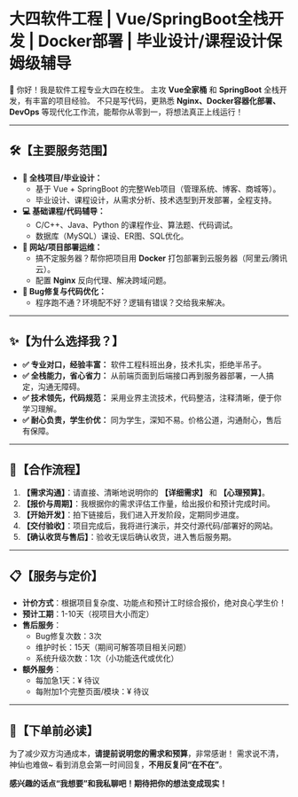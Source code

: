 # 大四软件工程 | Vue/SpringBoot全栈开发 | Docker部署 | 毕业设计/课程设计保姆级辅导

👋 你好！我是软件工程专业大四在校生。
主攻 **Vue全家桶** 和 **SpringBoot** 全栈开发，有丰富的项目经验。
不只是写代码，更熟悉 **Nginx、Docker容器化部署、DevOps** 等现代化工作流，能帮你从零到一，将想法真正上线运行！

---

## **🛠️【主要服务范围】**

- **🚀 全栈项目/毕业设计：**
    - 基于 Vue + SpringBoot 的完整Web项目（管理系统、博客、商城等）。
    - 毕业设计、课程设计，从需求分析、技术选型到开发部署，全程支持。
- **💻 基础课程/代码辅导：**
    - C/C++、Java、Python 的课程作业、算法题、代码调试。
    - 数据库（MySQL）课设、ER图、SQL优化。
- **🔧 网站/项目部署运维：**
    - 搞不定服务器？帮你把项目用 **Docker** 打包部署到云服务器（阿里云/腾讯云）。
    - 配置 **Nginx** 反向代理、解决跨域问题。
- **🐞 Bug修复与代码优化：**
    - 程序跑不通？环境配不好？逻辑有错误？交给我来解决。

---

## **✨【为什么选择我？】**

- **✅ 专业对口，经验丰富：** 软件工程科班出身，技术扎实，拒绝半吊子。
- **✅ 全栈能力，省心省力：** 从前端页面到后端接口再到服务器部署，一人搞定，沟通无障碍。
- **✅ 技术领先，代码规范：** 采用业界主流技术，代码整洁，注释清晰，便于你学习理解。
- **✅ 耐心负责，学生价优：** 同为学生，深知不易。价格公道，沟通耐心，售后有保障。

---

## **🤝【合作流程】**

1. **【需求沟通】**：请直接、清晰地说明你的 **【详细需求】** 和 **【心理预算】**。
2. **【报价与周期】**：我根据你的需求评估工作量，给出报价和预计完成时间。
3. **【开始开发】**：拍下链接后，我们进入开发阶段，定期同步进度。
4. **【交付验收】**：项目完成后，我将进行演示，并交付源代码/部署好的网站。
5. **【确认收货与售后】**：验收无误后确认收货，进入售后服务期。

---

## **📋【服务与定价】**

- **计价方式**：根据项目复杂度、功能点和预计工时综合报价，绝对良心学生价！
- **预计工期**：1-10天（视项目大小而定）
- **售后服务**：
    - Bug修复次数：3次
    - 维护时长：15天（期间可解答项目相关问题）
    - 系统升级次数：1次（小功能迭代或优化）
- **额外服务**：
    - 每加急1天：¥ 待议
    - 每附加1个完整页面/模块：¥ 待议

---

## **🔔【下单前必读】**

为了减少双方沟通成本，**请提前说明您的需求和预算**，非常感谢！
需求说不清，神仙也难做~
看到消息会第一时间回复，**不用反复问“在不在”**。

**感兴趣的话点“我想要”和我私聊吧！期待把你的想法变成现实！**